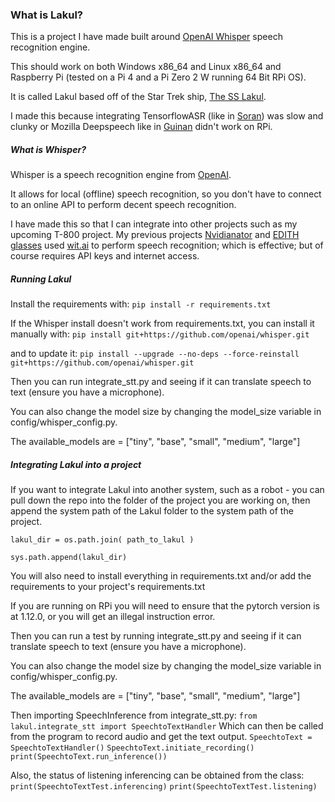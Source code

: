 ### What is Lakul?
This is a project I have made built around [OpenAI Whisper](https://openai.com/blog/whisper/) 
speech recognition engine.

This should work on both Windows x86_64 and Linux x86_64 and Raspberry Pi (tested on a Pi 4 and a Pi Zero 2 W running 64 Bit RPi OS).

It is called Lakul based off of the Star Trek ship, [The SS Lakul](https://memory-alpha.fandom.com/wiki/SS_Lakul).

I made this because integrating TensorflowASR (like in [Soran](https://github.com/LordofBone/soran)) was slow and clunky
or Mozilla Deepspeech like in [Guinan](https://github.com/LordofBone/guinan) didn't work on RPi.

##### What is Whisper?
Whisper is a speech recognition engine from [OpenAI](https://github.com/openai/whisper).

It allows for local (offline) speech recognition, so you don't have to connect to an online API to perform decent 
speech recognition.

I have made this so that I can integrate into other projects such as my upcoming T-800 project. My previous projects 
[Nvidianator](https://www.hackster.io/314reactor/the-nvidianator-341f7a) and 
[EDITH glasses](https://www.hackster.io/314reactor/e-d-i-t-h-glasses-5604fa) used 
[wit.ai](https://wit.ai/) to perform speech recognition; which is effective; but of course requires API keys and
internet access.

##### Running Lakul
Install the requirements with:
`pip install -r requirements.txt`

If the Whisper install doesn't work from requirements.txt, you can install it manually with:
`pip install git+https://github.com/openai/whisper.git`

and to update it:
`pip install --upgrade --no-deps --force-reinstall git+https://github.com/openai/whisper.git`

Then you can run integrate_stt.py and seeing if it can translate speech to text (ensure you have a microphone).

You can also change the model size by changing the model_size variable in config/whisper_config.py.

The available_models are = ["tiny", "base", "small", "medium", "large"]

##### Integrating Lakul into a project
If you want to integrate Lakul into another system, such as a robot - you can pull down the repo into the folder of
the project you are working on, then append the system path of the Lakul folder to the system path of the project.

`lakul_dir = os.path.join( path_to_lakul )`

`sys.path.append(lakul_dir)`

You will also need to install everything in requirements.txt and/or add the requirements to your project's requirements.txt

If you are running on RPi you will need to ensure that the pytorch version is at 1.12.0, or you will get an illegal instruction error.

Then you can run a test by running integrate_stt.py and seeing if it can translate speech to text 
(ensure you have a microphone).

You can also change the model size by changing the model_size variable in config/whisper_config.py.

The available_models are = ["tiny", "base", "small", "medium", "large"]

Then importing SpeechInference from integrate_stt.py:
`from lakul.integrate_stt import SpeechtoTextHandler`
Which can then be called from the program to record audio and get the text output.
`SpeechtoText = SpeechtoTextHandler()`
`SpeechtoText.initiate_recording()`
`print(SpeechtoText.run_inference())`

Also, the status of listening inferencing can be obtained from the class:
`print(SpeechtoTextTest.inferencing)`
`print(SpeechtoTextTest.listening)`